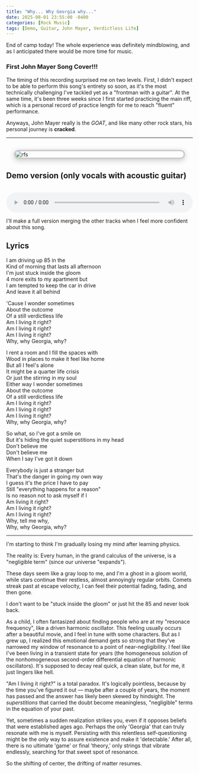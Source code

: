 ```yaml
---
title: "Why... Why Georgia why..."
date: 2025-08-01 23:55:00 -0400
categories: [Rock Music]
tags: [Demo, Guitar, John Mayer, Verdictless Life]
---
```


End of camp today! The whole experience was definitely mindblowing, and as I anticipated there would be more time for music.

### First John Mayer Song Cover!!! 

The timing of this recording surprised me on two levels. First, I didn't expect to be able to perform this song's entirety so soon, as it's the most technically challenging I've tackled yet as a "frontman with a guitar". At the same time, it's been three weeks since I first started practicing the main riff, which is a personal record of practice length for me to reach "fluent" performance.

Anyways, John Mayer really is the _GOAT_, and like many other rock stars, his personal journey is **cracked**.

---

<img src="{{ '/assets/img/rfs.jpg'| relative_url }}" alt="rfs" class="framed-image" />
<style>
  .framed-image {
    display: block;
    margin: 2rem auto;
    max-width: 90%;
    border: 4px solid #ccc;
    border-radius: 12px;
    box-shadow: 0 4px 16px rgba(0, 0, 0, 0.2);
  }
</style>

## Demo version (only vocals with acoustic guitar)

<audio controls preload="auto" style="width: 100%; margin-top: 1rem;">
  <source src="/assets/rec/why_georgia.mp3" type="audio/mp3" />
  Your browser does not support the audio element.
</audio>

I'll make a full version merging the other tracks when I feel more confident about this song.

## Lyrics

<div class="lyrics">
  <p>
    I am driving up 85 in the<br>
    Kind of morning that lasts all afternoon<br>
    I'm just stuck inside the gloom<br>
    4 more exits to my apartment but<br>
    I am tempted to keep the car in drive<br>
    And leave it all behind<br>
  </p>

  <p>
    'Cause I wonder sometimes<br>
    About the outcome<br>
    Of a still verdictless life<br>
    Am I living it right?<br>
    Am I living it right?<br>
    Am I living it right?<br>
    Why, why Georgia, why?<br>
  </p>

  <p>
    I rent a room and I fill the spaces with<br>
    Wood in places to make it feel like home<br>
    But all I feel's alone<br>
    It might be a quarter life crisis<br>
    Or just the stirring in my soul<br>
    Either way I wonder sometimes<br>
    About the outcome<br>
    Of a still verdictless life<br>
    Am I living it right?<br>
    Am I living it right?<br>
    Am I living it right?<br>
    Why, why Georgia, why?<br>
  </p>

  <p>
    So what, so I've got a smile on<br>
    But it's hiding the quiet superstitions in my head<br>
    Don't believe me<br>
    Don't believe me<br>
    When I say I've got it down<br>
  </p>

  <p>
    Everybody is just a stranger but<br>
    That's the danger in going my own way<br>
    I guess it's the price I have to pay<br>
    Still "everything happens for a reason"<br>
    Is no reason not to ask myself if I<br>
    Am living it right?<br>
    Am I living it right?<br>
    Am I living it right?<br>
    Why, tell me why,<br>
    Why, why Georgia, why?<br>
  </p>
</div>

---
I'm starting to think I'm gradually losing my mind after learning physics. 

The reality is: Every human, in the grand calculus of the universe, is a "negligible term" (since our universe "expands"). 

These days seem like a gray loop to me, and I'm a ghost in a gloom world, while stars continue their restless, almost annoyingly regular orbits. Comets streak past at escape velocity, I can feel their potential fading, fading, and then gone. 

I don't want to be "stuck inside the gloom" or just hit the 85 and never look back.

As a child, I often fantasized about finding people who are at my "resonace frequency", like a driven harmonic oscillator. This feeling usually occurs after a beautiful movie, and I feel in tune with some characters. But as I grew up, I realized this emotional demand gets so strong that they've narrowed my window of resonance to a point of near-negligibility. I feel like I've been living in a transient state for years (the homogeneous solution of the nonhomogeneous second-order differential equation of harmonic oscillators). It's supposed to decay real quick, a clean slate, but for me, it just lingers like hell. 

"Am I living it right?" is a total paradox. It's logically pointless, because by the time you've figured it out — maybe after a couple of years, the moment has passed and the answer has likely been skewed by hindsight. The _superstitions_ that carried the doubt become meaningless, "negligible" terms in the equation of your past.

Yet, sometimes a sudden realization strikes you, even if it opposes beliefs that were established ages ago. Perhaps the only 'Georgia' that can truly resonate with me is myself. Persisting with this relentless self-questioning might be the only way to assure existence and make it 'detectable.' After all, there is no ultimate 'game' or final 'theory,' only strings that vibrate endlessly, searching for that sweet spot of resonance.

So the shifting of center, the drifting of matter resumes.


